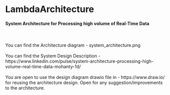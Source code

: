 # LambdaArchitecture
<h4>System Architecture for Processing high volume of Real-Time Data</h4> </br> </br>
You can find the Architecture diagram - system_architecture.png </br></br>
You can find the System Design Description - </br>
https://www.linkedin.com/pulse/system-architecture-processing-high-volume-real-time-data-mohanty-1d/
</br></br>
You are open to use the design diagram drawio file in - https://www.draw.io/ for reusing the architecture design. Open for any suggestion/improvements to the architecture.
